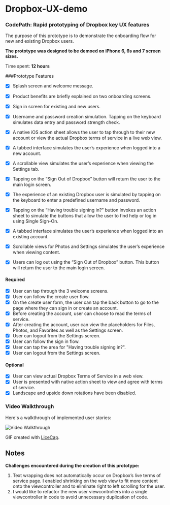 # Dropbox-UX-demo
### CodePath: Rapid prototyping of Dropbox key UX features

The purpose of this prototype is to demonstrate the onboarding flow for new and existing Dropbox users. 

**The prototype was designed to be demoed on iPhone 6, 6s and 7 screen sizes.**

Time spent: **12 hours**

###Prototype Features
- [x] Splash screen and welcome message. 
- [x] Product benefits are briefly explained on two onboarding screens.
- [x] Sign in screen for existing and new users.
- [x] Username and password creation simulation. Tapping on the keyboard simulates data entry and password strength check.
- [x] A native iOS action sheet allows the user to tap through to their new account or view the actual Dropbox terms of service in a live web view.
- [x] A tabbed interface simulates the user’s experience when logged into a new account. 
- [x] A scrollable view simulates the user’s experience when viewing the Settings tab. 
- [x] Tapping on the “Sign Out of Dropbox” button will return the user to the main login screen.
- [x] The experience of an existing Dropbox user is simulated by tapping on the keyboard to enter a predefined username and password. 
- [x] Tapping on the “Having trouble signing in?” button invokes an action sheet to simulate the buttons that allow the user to find help or log in using Single Sign-On. 
- [x] A tabbed interface simulates the user’s experience when logged into an existing account. 
- [x] Scrollable views for Photos and Settings simulates the user’s experience when viewing content. 
- [x] Users can log out using the “Sign Out of Dropbox” button. This button will return the user to the main login screen.



#### Required

- [x] User can tap through the 3 welcome screens.
- [x] User can follow the create user flow.
- [x] On the create user form, the user can tap the back button to go to the page where they can sign in or create an account.
- [x] Before creating the account, user can choose to read the terms of service.
- [x] After creating the account, user can view the placeholders for Files, Photos, and Favorites as well as the Settings screen.
- [x] User can logout from the Settings screen.
- [x] User can follow the sign in flow.
- [x] User can tap the area for "Having trouble signing in?".
- [x] User can logout from the Settings screen.

#### Optional
- [x] User can view actual Dropbox Terms of Service in a web view.
- [x] User is presented with native action sheet to view and agree with terms of service.
- [x] Landscape and upside down rotations have been disabled.

### Video Walkthrough 

Here's a walkthrough of implemented user stories:

<img src='User flow.gif' title='Video Walkthrough' width='' alt='Video Walkthrough' />

GIF created with [LiceCap](http://www.cockos.com/licecap/).

## Notes
**Challenges encountered during the creation of this prototype:** 

1. Text wrapping does not automatically occur on Dropbox’s live terms of service page. I enabled shrinking on the web view to fit more content onto the viewcontroller and to eliminate right to left scrolling for the user.
2. I would like to refactor the new user viewcontrollers into a single viewcontroller in code to avoid unnecessary duplication of code. 
